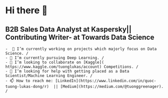 # Hi there 👋
## B2B Sales Data Analyst at Kaspersky|| Contributing Writer- at Towards Data Science  

	-  🔭 I’m currently working on projects which majorly focus on Data Science. /
	- 🌱 I’m currently pursuing Deep Learning. /
	- 💬 I’m looking to collaborate on [Kaggle]( https://www.kaggle.com/tuonglukas/account) Competitions. /
	- 🤔 I’m looking for help with getting placed as a Data Scientist/Machine Learning Engineer. /
	- 📫 How to reach me: [LinkedIn](https://www.linkedin.com/in/quoc-tuong-lukas-dong/r)  || [Medium](https://medium.com/@tuonggreenager). /

 
